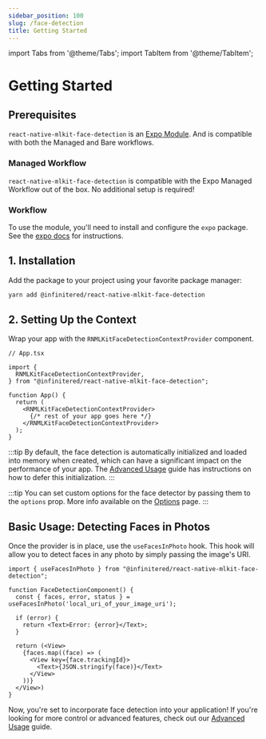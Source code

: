 ```yaml
---
sidebar_position: 100
slug: /face-detection
title: Getting Started
---
```


import Tabs from '@theme/Tabs';
import TabItem from '@theme/TabItem';

# Getting Started

## Prerequisites

`react-native-mlkit-face-detection` is an [Expo Module](https://docs.expo.dev/modules/overview/). And is compatible with
both the Managed and Bare workflows.

### Managed Workflow

`react-native-mlkit-face-detection` is compatible with the Expo Managed Workflow out of the box. No additional setup is required!

### Workflow

To use the module, you'll need to install and configure the `expo` package. See the [expo docs](https://docs.expo.dev/bare/installing-expo-modules/) for instructions.


## 1. Installation

Add the package to your project using your favorite package manager:

```bash
yarn add @infinitered/react-native-mlkit-face-detection
```

## 2. Setting Up the Context

Wrap your app with the `RNMLKitFaceDetectionContextProvider` component.

```tsx
// App.tsx

import {
  RNMLKitFaceDetectionContextProvider,
} from "@infinitered/react-native-mlkit-face-detection";

function App() {
  return (
    <RNMLKitFaceDetectionContextProvider>
      {/* rest of your app goes here */}
    </RNMLKitFaceDetectionContextProvider>
  );
}
```

:::tip
By default, the face detection is automatically initialized and loaded into memory when created, which can have a
significant impact on the performance of your app. The [Advanced Usage](./advanced-usage/#2-deferred-initialization)
guide has instructions on how to defer this initialization.
:::

:::tip
You can set custom options for the face detector by passing them to the `options` prop. More info available on
the [Options](./options) page.
:::

## Basic Usage: Detecting Faces in Photos

Once the provider is in place, use the `useFacesInPhoto` hook. This hook will allow you to detect faces in any photo by
simply passing the image's URI.

```tsx
import { useFacesInPhoto } from "@infinitered/react-native-mlkit-face-detection";

function FaceDetectionComponent() {
  const { faces, error, status } = useFacesInPhoto('local_uri_of_your_image_uri');

  if (error) {
    return <Text>Error: {error}</Text>;
  }

  return (<View>
    {faces.map((face) => (
      <View key={face.trackingId}>
        <Text>{JSON.stringify(face)}</Text>
      </View>
    ))}
  </View>)
}
```

Now, you're set to incorporate face detection into your application! If you're looking for more control or advanced
features, check out our [Advanced Usage](./advanced-usage) guide.

